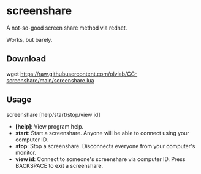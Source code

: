 # screenshare
A not-so-good screen share method via rednet.

Works, but barely.

## Download
wget https://raw.githubusercontent.com/olvlab/CC-screenshare/main/screenshare.lua

## Usage
screenshare [help/start/stop/view id]
- **[help]**: View program help.
- **start**: Start a screenshare. Anyone will be able to connect using your computer ID.
- **stop**: Stop a screenshare. Disconnects everyone from your computer's monitor.
- **view id**: Connect to someone's screenshare via computer ID.
Press BACKSPACE to exit a screenshare.
